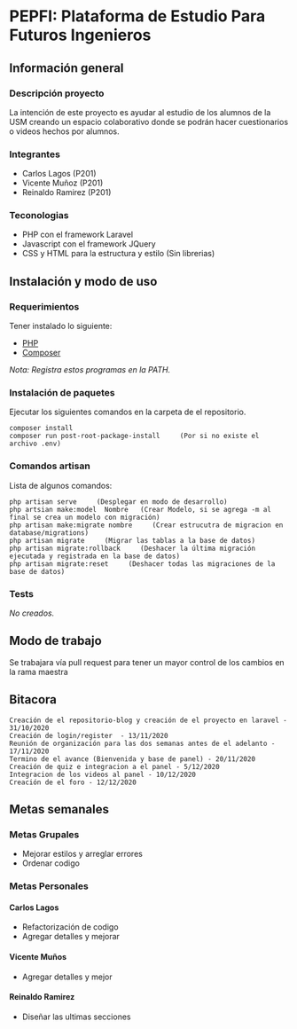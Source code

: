 # PEPFI: Plataforma de Estudio Para Futuros Ingenieros

## Información general

### Descripción proyecto

La intención de este proyecto es ayudar al estudio de los alumnos de la USM creando un espacio colaborativo donde se podrán hacer cuestionarios o videos hechos por alumnos.

### Integrantes

-   Carlos Lagos (P201)
-   Vicente Muñoz (P201)
-   Reinaldo Ramirez (P201)

### Teconologias

-   PHP con el framework Laravel
-   Javascript con el framework JQuery
-   CSS y HTML para la estructura y estilo (Sin librerias)

## Instalación y modo de uso

### Requerimientos

Tener instalado lo siguiente:

-   <a href="https://www.php.net/downloads.php">PHP</a>
-   <a href="https://getcomposer.org/">Composer</a>

_Nota: Registra estos programas en la PATH._

### Instalación de paquetes

Ejecutar los siguientes comandos en la carpeta de el repositorio.

```
composer install
composer run post-root-package-install     (Por si no existe el archivo .env)
```

### Comandos artisan

Lista de algunos comandos:

```
php artisan serve     (Desplegar en modo de desarrollo)
php artsian make:model  Nombre   (Crear Modelo, si se agrega -m al final se crea un modelo con migración)
php artisan make:migrate nombre     (Crear estrucutra de migracion en database/migrations)
php artisan migrate     (Migrar las tablas a la base de datos)
php artisan migrate:rollback     (Deshacer la última migración ejecutada y registrada en la base de datos)
php artisan migrate:reset     (Deshacer todas las migraciones de la base de datos)
```

### Tests

_No creados._

## Modo de trabajo

Se trabajara vía pull request para tener un mayor control de los cambios en la rama maestra

## Bitacora

```
Creación de el repositorio-blog y creación de el proyecto en laravel - 31/10/2020
Creación de login/register  - 13/11/2020
Reunión de organización para las dos semanas antes de el adelanto - 17/11/2020
Termino de el avance (Bienvenida y base de panel) - 20/11/2020
Creación de quiz e integracion a el panel - 5/12/2020
Integracion de los videos al panel - 10/12/2020
Creación de el foro - 12/12/2020
```

## Metas semanales

### Metas Grupales

-   Mejorar estilos y arreglar errores
-   Ordenar codigo

### Metas Personales

#### Carlos Lagos

-   Refactorización de codigo
-   Agregar detalles y mejorar

#### Vicente Muños

-   Agregar detalles y mejor

#### Reinaldo Ramirez

-   Diseñar las ultimas secciones
